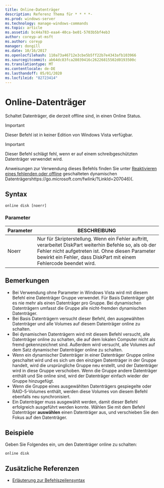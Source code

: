 ```yaml
---
title: Online-Datenträger
description: Referenz Thema für * * * *-
ms.prod: windows-server
ms.technology: manage-windows-commands
ms.topic: article
ms.assetid: bc44a783-eaa4-40ca-be01-5703b5bf4eb3
author: coreyp-at-msft
ms.author: coreyp
manager: dongill
ms.date: 10/16/2017
ms.openlocfilehash: 110a73a46712e3cbe5b5ff22b7e4343afb103966
ms.sourcegitcommit: ab64dc83fca28039416c26226815502d0193500c
ms.translationtype: MT
ms.contentlocale: de-DE
ms.lasthandoff: 05/01/2020
ms.locfileid: "82723414"
---
```

# <a name="online-disk"></a>Online-Datenträger



Schaltet Datenträger, die derzeit offline sind, in einen Online Status.

> [!IMPORTANT]
> Dieser Befehl ist in keiner Edition von Windows Vista verfügbar.

> [!IMPORTANT]
> Dieser Befehl schlägt fehl, wenn er auf einem schreibgeschützten Datenträger verwendet wird.

Anweisungen zur Verwendung dieses Befehls finden Sie unter [Reaktivieren eines fehlenden oder offline](https://go.microsoft.com/fwlink/?LinkId=207046) geschalteten dynamischen Datenträgershttps://go.microsoft.com/fwlink/?LinkId=207046)(.

## <a name="syntax"></a>Syntax

```
online disk [noerr]
```

### <a name="parameters"></a>Parameter

|Parameter|BESCHREIBUNG|
|---------|-----------|
|Noerr|Nur für Skripterstellung. Wenn ein Fehler auftritt, verarbeitet DiskPart weiterhin Befehle so, als ob der Fehler nicht aufgetreten ist. Ohne diesen Parameter bewirkt ein Fehler, dass DiskPart mit einem Fehlercode beendet wird.|

## <a name="remarks"></a>Bemerkungen

-   Bei Verwendung ohne Parameter in Windows Vista wird mit diesem Befehl eine Datenträger Gruppe verwendet. Für Basis Datenträger gibt es nie mehr als einen Datenträger pro Gruppe. Bei dynamischen Datenträgern umfasst die Gruppe alle nicht-fremden dynamischen Datenträger.
-   Bei Basis Datenträgern versucht dieser Befehl, den ausgewählten Datenträger und alle Volumes auf diesem Datenträger online zu schalten.
-   Bei dynamischen Datenträgern wird mit diesem Befehl versucht, alle Datenträger online zu schalten, die auf dem lokalen Computer nicht als fremd gekennzeichnet sind. Außerdem wird versucht, alle Volumes auf dem Satz dynamischer Datenträger online zu schalten.
-   Wenn ein dynamischer Datenträger in einer Datenträger Gruppe online geschaltet wird und es sich um den einzigen Datenträger in der Gruppe handelt, wird die ursprüngliche Gruppe neu erstellt, und der Datenträger wird in diese Gruppe verschoben. Wenn die Gruppe andere Datenträger enthält und Sie online sind, wird der Datenträger einfach wieder der Gruppe hinzugefügt.
-   Wenn die Gruppe eines ausgewählten Datenträgers gespiegelte oder RAID-5-Volumes enthält, werden diese Volumes von diesem Befehl ebenfalls neu synchronisiert.
-   Ein Datenträger muss ausgewählt werden, damit dieser Befehl erfolgreich ausgeführt werden konnte. Wählen Sie mit dem Befehl Datenträger **auswählen** einen Datenträger aus, und verschieben Sie den Fokus auf den Datenträger.

## <a name="examples"></a>Beispiele

Geben Sie Folgendes ein, um den Datenträger online zu schalten:
```
online disk
```

## <a name="additional-references"></a>Zusätzliche Referenzen

- [Erläuterung zur Befehlszeilensyntax](command-line-syntax-key.md)

